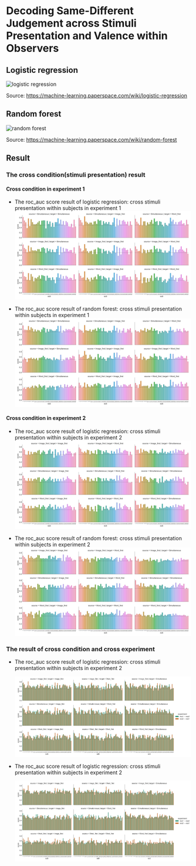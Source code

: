 #  Decoding Same-Different Judgement across Stimuli Presentation and Valence within Observers

## Logistic regression
![logistic regression](https://1394217531-files.gitbook.io/~/files/v0/b/gitbook-legacy-files/o/assets%2F-LvBP1svpACTB1R1x_U4%2F-Lw70vAIGPfRR1AjprLi%2F-LwAVc1EdfmPMge5dlYC%2Fimage.png?alt=media&token=d72e3231-0d64-4bb7-9e4c-20577940763d)

Source: https://machine-learning.paperspace.com/wiki/logistic-regression

## Random forest

![random forest](https://1394217531-files.gitbook.io/~/files/v0/b/gitbook-legacy-files/o/assets%2F-LvBP1svpACTB1R1x_U4%2F-LwB40Jf1mcyqLP27qb3%2F-LwB8NgwITY4LMRiQ0Sp%2Fimage.png?alt=media&token=0421c8c6-04d6-4524-bd2d-f0bb4fe76ade)

Source: https://machine-learning.paperspace.com/wiki/random-forest

## Result

### The cross condition(stimuli presentation) result
#### Cross condition in experiment 1
- The roc_auc score result of logistic regression: cross stimuli presentation within subjects in experiment 1
  ![Exp1 cross condition lr](https://github.com/AaronZheng87/Decoding_SALT/blob/main/barplot_cro_con.png)

- The roc_auc score result of random forest: cross stimuli presentation within subjects in experiment 1
  ![Exp1 cross condition rf](https://github.com/AaronZheng87/Decoding_SALT/blob/main/barplot_cro_con_rf.png)


#### Cross condition in experiment 2
- The roc_auc score result of logistic regression: cross stimuli presentation within subjects in experiment 2
  ![Exp2 cross condition lr](https://github.com/AaronZheng87/Decoding_SALT/blob/main/barplot_cro_con2.png)
  
- The roc_auc score result of random forest: cross stimuli presentation within subjects in experiment 2
  ![Exp2 cross condition rf](https://github.com/AaronZheng87/Decoding_SALT/blob/main/barplot_cro_con2_rf.png)

### The result of cross condition and cross experiment

- The roc_auc score result of logistic regression: cross stimuli presentation within subjects in experiment 2

  ![Cross condition cross experiment lr](https://github.com/AaronZheng87/Decoding_SALT/blob/main/barplot_cro_exp.png)
  
- The roc_auc score result of logistic regression: cross stimuli presentation within subjects in experiment 2

  ![Cross condition cross experiment rf](https://github.com/AaronZheng87/Decoding_SALT/blob/main/barplot_cro_exp_rf.png)

